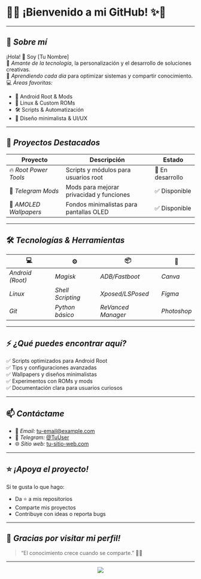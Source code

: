 # 🚀✨ ¡Bienvenido a mi GitHub! ✨🚀

---

## 🎨 *Sobre mí*

¡Hola! 👋 Soy [Tu Nombre]  
🔧 *Amante de la tecnología*, la personalización y el desarrollo de soluciones creativas.  
🌱 *Aprendiendo cada día* para optimizar sistemas y compartir conocimiento.  
💻 *Áreas favoritas:*  
- 📱 Android Root & Mods  
- 🐧 Linux & Custom ROMs  
- 🛠️ Scripts & Automatización  
- 🎨 Diseño minimalista & UI/UX

---

## 📂 *Proyectos Destacados*

| Proyecto | Descripción | Estado |
|----------|--------------|--------|
| 🔥 *Root Power Tools* | Scripts y módulos para usuarios root | 🚧 En desarrollo |
| 🧩 *Telegram Mods* | Mods para mejorar privacidad y funciones | ✅ Disponible |
| 🌙 *AMOLED Wallpapers* | Fondos minimalistas para pantallas OLED | ✅ Disponible |

---

## 🛠️ *Tecnologías & Herramientas*

| 💻 | ⚙️ | 📦 | 🎨 |
|----|-----|-----|-----|
| *Android (Root)* | *Magisk* | *ADB/Fastboot* | *Canva* |
| *Linux* | *Shell Scripting* | *Xposed/LSPosed* | *Figma* |
| *Git* | *Python básico* | *ReVanced Manager* | *Photoshop* |

---

## ⚡ *¿Qué puedes encontrar aquí?*

✅ Scripts optimizados para Android Root  
✅ Tips y configuraciones avanzadas  
✅ Wallpapers y diseños minimalistas  
✅ Experimentos con ROMs y mods  
✅ Documentación clara para usuarios curiosos

---

## 📫 *Contáctame*

- 📧 *Email:* [tu-email@example.com](mailto:tu-email@example.com)  
- 📱 *Telegram:* [@TuUser](https://t.me/TuUser)  
- 🌐 *Sitio web:* [tu-sitio-web.com](https://tu-sitio-web.com)

---

## ⭐ *¡Apoya el proyecto!*

Si te gusta lo que hago:
- Da ⭐ a mis repositorios
- Comparte mis proyectos
- Contribuye con ideas o reporta bugs

---

## 🎉 *Gracias por visitar mi perfil!*

> “El conocimiento crece cuando se comparte.” 🚀✨

---

<p align="center">
  <img src="https://capsule-render.vercel.app/api?type=waving&color=gradient&height=150&section=footer&text=✨%20Happy%20Hacking%20✨&fontSize=30&animation=twinkling"/>
</p>
